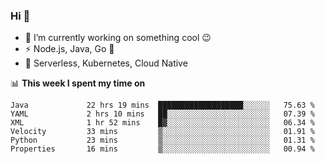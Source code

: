 ### Hi 👋

<!--
**nodejh/nodejh** is a ✨ _special_ ✨ repository because its `README.md` (this file) appears on your GitHub profile.

Here are some ideas to get you started:

- 🔭 I’m currently working on ...
- 🌱 I’m currently learning ...
- 👯 I’m looking to collaborate on ...
- 🤔 I’m looking for help with ...
- 💬 Ask me about ...
- 📫 How to reach me: ...
- 😄 Pronouns: ...
- ⚡ Fun fact: ...
-->

- 🔭 I’m currently working on something cool :wink:
- ⚡ Node.js, Java, Go :thought_balloon:
- 🤖 Serverless, Kubernetes, Cloud Native

📊 **This week I spent my time on**

<!--START_SECTION:waka-->

```text
Java             22 hrs 19 mins  ███████████████████░░░░░░   75.63 %
YAML             2 hrs 10 mins   ██░░░░░░░░░░░░░░░░░░░░░░░   07.39 %
XML              1 hr 52 mins    █▓░░░░░░░░░░░░░░░░░░░░░░░   06.34 %
Velocity         33 mins         ▒░░░░░░░░░░░░░░░░░░░░░░░░   01.91 %
Python           23 mins         ▒░░░░░░░░░░░░░░░░░░░░░░░░   01.31 %
Properties       16 mins         ▒░░░░░░░░░░░░░░░░░░░░░░░░   00.94 %
```

<!--END_SECTION:waka-->


<!--
:traffic_light: **Visitors**

![visitors](https://visitor-badge.glitch.me/badge?page_id=nodejh.nodejh)
-->
